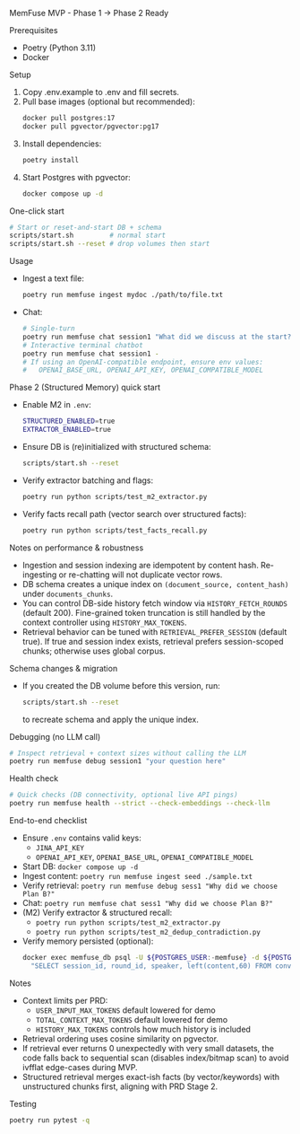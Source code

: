 MemFuse MVP - Phase 1 → Phase 2 Ready

Prerequisites
- Poetry (Python 3.11)
- Docker

Setup
1. Copy .env.example to .env and fill secrets.
2. Pull base images (optional but recommended):
   ```bash
   docker pull postgres:17
   docker pull pgvector/pgvector:pg17
   ```
3. Install dependencies:
   ```bash
   poetry install
   ```
4. Start Postgres with pgvector:
   ```bash
   docker compose up -d
   ```

One-click start
```bash
# Start or reset-and-start DB + schema
scripts/start.sh         # normal start
scripts/start.sh --reset # drop volumes then start
```

Usage
- Ingest a text file:
  ```bash
  poetry run memfuse ingest mydoc ./path/to/file.txt
  ```
- Chat:
  ```bash
  # Single-turn
  poetry run memfuse chat session1 "What did we discuss at the start?"
  # Interactive terminal chatbot
  poetry run memfuse chat session1 -
  # If using an OpenAI-compatible endpoint, ensure env values:
  #   OPENAI_BASE_URL, OPENAI_API_KEY, OPENAI_COMPATIBLE_MODEL
  ```

Phase 2 (Structured Memory) quick start
- Enable M2 in `.env`:
  ```bash
  STRUCTURED_ENABLED=true
  EXTRACTOR_ENABLED=true
  ```
- Ensure DB is (re)initialized with structured schema:
  ```bash
  scripts/start.sh --reset
  ```
- Verify extractor batching and flags:
  ```bash
  poetry run python scripts/test_m2_extractor.py
  ```
- Verify facts recall path (vector search over structured facts):
  ```bash
  poetry run python scripts/test_facts_recall.py
  ```

Notes on performance & robustness
- Ingestion and session indexing are idempotent by content hash. Re-ingesting or re-chatting will not duplicate vector rows.
- DB schema creates a unique index on `(document_source, content_hash)` under `documents_chunks`.
- You can control DB-side history fetch window via `HISTORY_FETCH_ROUNDS` (default 200). Fine-grained token truncation is still handled by the context controller using `HISTORY_MAX_TOKENS`.
- Retrieval behavior can be tuned with `RETRIEVAL_PREFER_SESSION` (default true). If true and session index exists, retrieval prefers session-scoped chunks; otherwise uses global corpus.

Schema changes & migration
- If you created the DB volume before this version, run:
  ```bash
  scripts/start.sh --reset
  ```
  to recreate schema and apply the unique index.

Debugging (no LLM call)
```bash
# Inspect retrieval + context sizes without calling the LLM
poetry run memfuse debug session1 "your question here"
```

Health check
```bash
# Quick checks (DB connectivity, optional live API pings)
poetry run memfuse health --strict --check-embeddings --check-llm
```

End-to-end checklist
- Ensure `.env` contains valid keys:
  - `JINA_API_KEY`
  - `OPENAI_API_KEY`, `OPENAI_BASE_URL`, `OPENAI_COMPATIBLE_MODEL`
- Start DB: `docker compose up -d`
- Ingest content: `poetry run memfuse ingest seed ./sample.txt`
- Verify retrieval: `poetry run memfuse debug sess1 "Why did we choose Plan B?"`
- Chat: `poetry run memfuse chat sess1 "Why did we choose Plan B?"`
- (M2) Verify extractor & structured recall:
  - `poetry run python scripts/test_m2_extractor.py`
  - `poetry run python scripts/test_m2_dedup_contradiction.py`
- Verify memory persisted (optional):
  ```bash
  docker exec memfuse_db psql -U ${POSTGRES_USER:-memfuse} -d ${POSTGRES_DB:-memfuse} -c \
    "SELECT session_id, round_id, speaker, left(content,60) FROM conversations ORDER BY timestamp DESC LIMIT 10;"
  ```

Notes
- Context limits per PRD:
  - `USER_INPUT_MAX_TOKENS` default lowered for demo
  - `TOTAL_CONTEXT_MAX_TOKENS` default lowered for demo
  - `HISTORY_MAX_TOKENS` controls how much history is included
- Retrieval ordering uses cosine similarity on pgvector.
- If retrieval ever returns 0 unexpectedly with very small datasets, the code falls back to sequential scan (disables index/bitmap scan) to avoid ivfflat edge-cases during MVP.
 - Structured retrieval merges exact-ish facts (by vector/keywords) with unstructured chunks first, aligning with PRD Stage 2.

Testing
```bash
poetry run pytest -q
```
